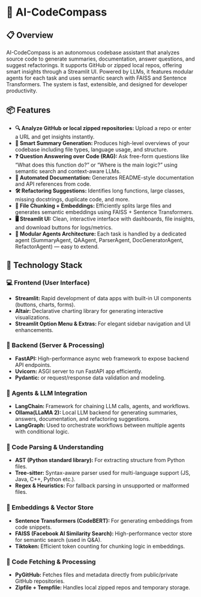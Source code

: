# 🤖 AI-CodeCompass

## 📋 Overview

AI-CodeCompass is an autonomous codebase assistant that analyzes source code to generate summaries, documentation, answer questions, and suggest refactorings. It supports GitHub or zipped local repos, offering smart insights through a Streamlit UI. Powered by LLMs, it features modular agents for each task and uses semantic search with FAISS and Sentence Transformers. The system is fast, extensible, and designed for developer productivity.

## 📦 Features

<ul>
<li><strong>🔍 Analyze GitHub or local zipped repositories: </strong>Upload a repo or enter a URL and get insights instantly.</li>
  
<li><strong>🧠 Smart Summary Generation: </strong>Produces high-level overviews of your codebase including file types, language usage, and structure.</li>
  
<li><strong>❓ Question Answering over Code (RAG): </strong>Ask free-form questions like “What does this function do?” or “Where is the main logic?” using semantic search and context-aware LLMs.</li>

<li><strong>📄 Automated Documentation: </strong>Generates README-style documentation and API references from code.</li>

<li><strong>🛠️ Refactoring Suggestions: </strong>Identifies long functions, large classes, missing docstrings, duplicate code, and more.</li>

<li><strong>📁 File Chunking + Embeddings: </strong>Efficiently splits large files and generates semantic embeddings using FAISS + Sentence Transformers.</li>

<li><strong>🖥️ Streamlit UI: </strong>Clean, interactive interface with dashboards, file insights, and download buttons for logs/metrics.</li>

<li><strong>🧩 Modular Agents Architecture: </strong>Each task is handled by a dedicated agent (SummaryAgent, QAAgent, ParserAgent, DocGeneratorAgent, RefactorAgent) — easy to extend.</li>
</ul>

## 🧠 Technology Stack

### 💻 Frontend (User Interface)

<ul>
  <li><strong>Streamlit: </strong>Rapid development of data apps with built-in UI components (buttons, charts, forms).</li>
  
  <li><strong>Altair: </strong>Declarative charting library for generating interactive visualizations.</li>
  
  <li><strong>Streamlit Option Menu & Extras: </strong>For elegant sidebar navigation and UI enhancements.</li>

</ul>

### 🧠 Backend (Server & Processing)

<ul>
  <li><strong>FastAPI: </strong>High-performance async web framework to expose backend API endpoints.</li>
  
  <li><strong>Uvicorn: </strong>ASGI server to run FastAPI app efficiently.</li>
    
  <li><strong>Pydantic: </strong>or request/response data validation and modeling.</li>
</ul>

### 🤖 Agents & LLM Integration

<ul>
  <li><strong>LangChain: </strong>Framework for chaining LLM calls, agents, and workflows.</li>
  
  <li><strong>Ollama(LLaMA 2): </strong>Local LLM backend for generating summaries, answers, documentation, and refactoring suggestions.</li>
  
  <li><strong>LangGraph: </strong>Used to orchestrate workflows between multiple agents with conditional logic.</li>
</ul>


### 🧾 Code Parsing & Understanding

<ul>
  <li><strong>AST (Python standard library): </strong>For extracting structure from Python files.</li>
  
  <li><strong>Tree-sitter: </strong>Syntax-aware parser used for multi-language support (JS, Java, C++, Python etc.).</li>
  
  <li><strong>Regex & Heuristics: </strong>For fallback parsing in unsupported or malformed files.</li>
</ul>


### 🧠 Embeddings & Vector Store

<ul>
  <li><strong>Sentence Transformers (CodeBERT): </strong>For generating embeddings from code snippets.</li>
  
  <li><strong>FAISS (Facebook AI Similarity Search): </strong>High-performance vector store for semantic search (used in Q&A).</li>

  <li><strong>Tiktoken: </strong>Efficient token counting for chunking logic in embeddings.</li>
</ul>


### 🔄 Code Fetching & Processing

<ul>
  <li><strong>PyGitHub: </strong>Fetches files and metadata directly from public/private GitHub repositories.</li>
  
  <li><strong>Zipfile + Tempfile: </strong>Handles local zipped repos and temporary storage.</li>
</ul>





